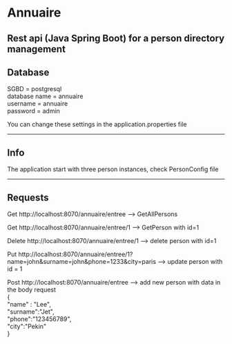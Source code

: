 # Annuaire
Rest api (Java Spring Boot) for a person directory management 
---------
Database
--------
SGBD = postgresql  
database name = annuaire  
username = annuaire  
password = admin 

You can change these settings in the application.properties file

------------
Info
-----------
The application start with three person instances, check PersonConfig file 

-----------
Requests
----------

Get http://localhost:8070/annuaire/entree  --> GetAllPersons

Get http://localhost:8070/annuaire/entree/1  --> GetPerson with id=1 

Delete http://localhost:8070/annuaire/entree/1 --> delete person with id=1

Put http://localhost:8070/annuaire/entree/1?name=john&surname=john&phone=1233&city=paris --> update person with id = 1

Post http://localhost:8070/annuaire/entree --> add new person with data in the body request  
{  
 "name" : "Lee",   
"surname":"Jet",  
"phone":"123456789",   
"city":"Pekin"     
}
